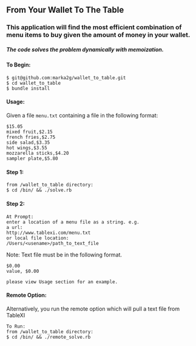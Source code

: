 ## From Your Wallet To The Table
### This application will find the most efficient combination of menu items to buy given the amount of money in your wallet.

##### The code solves the problem dynamically with memoization.

#### To Begin:
```
$ git@github.com:marka2g/wallet_to_table.git
$ cd wallet_to_table
$ bundle install
```

#### Usage:
Given a file `menu.txt` containing a file in the following format:
```
$15.05
mixed fruit,$2.15
french fries,$2.75
side salad,$3.35
hot wings,$3.55
mozzarella sticks,$4.20
sampler plate,$5.80
```

#### Step 1:
```
from /wallet_to_table directory:
$ cd /bin/ && ./solve.rb
```

#### Step 2:
```
At Prompt:
enter a location of a menu file as a string. e.g.
a url:
http://www.tablexi.com/menu.txt
or local file location:
/Users/<usename>/path_to_text_file
```

Note: Text file must be in the following format.
```
$0.00
value, $0.00

please view Usage section for an example.
```

#### Remote Option:
Alternatively, you run the remote option which will pull a text file from TableXI
 ```
To Run:
from /wallet_to_table directory:
$ cd /bin/ && ./remote_solve.rb
```